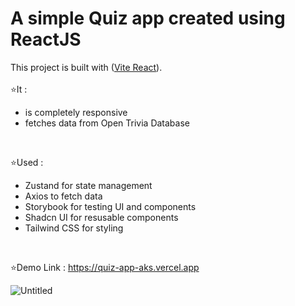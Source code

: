 # A simple Quiz app created using ReactJS

This project is built with ([Vite React](https://vitejs.dev/guide)).
</br></br>
⭐It :

<ul>
  <li>is completely responsive</li>
  <li>fetches data from Open Trivia Database</li>
</ul>
</br>

⭐Used :

<ul>
  <li>Zustand for state management</li>
  <li>Axios to fetch data</li>
  <li>Storybook for testing UI and components</li>
  <li>Shadcn UI for resusable components</li>
  <li>Tailwind CSS for styling</li> 
</ul>
</br>

⭐Demo Link : https://quiz-app-aks.vercel.app
</br>

![Untitled](https://github.com/Akshaypmna18/quiz-app/assets/67232475/abb8fe5b-cfd0-4657-b92c-8cda6c89515f)
